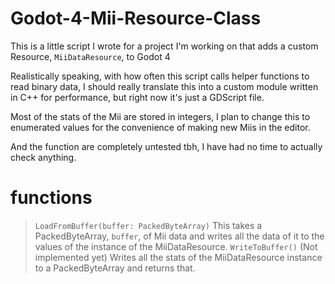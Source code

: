 # Godot-4-Mii-Resource-Class
This is a little script I wrote for a project I'm working on that adds a custom Resource, `MiiDataResource`, to Godot 4

Realistically speaking, with how often this script calls helper functions to read binary data, I should really translate this into a custom module written in C++ for performance, but right now it's just a GDScript file. 

Most of the stats of the Mii are stored in integers, I plan to change this to enumerated values for the convenience of making new Miis in the editor. 

And the function are completely untested tbh, I have had no time to actually check anything.

# functions
> `LoadFromBuffer(buffer: PackedByteArray)`
This takes a PackedByteArray, `buffer`, of Mii data and writes all the data of it to the values of the instance of the MiiDataResource.
> `WriteToBuffer()`
(Not implemented yet) Writes all the stats of the MiiDataResource instance to a PackedByteArray and returns that.
